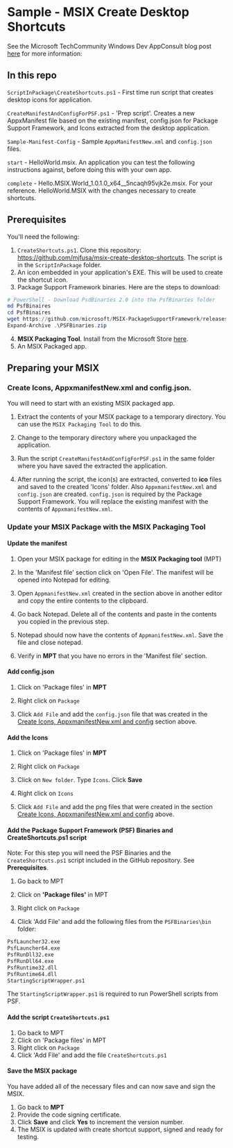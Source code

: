 # Sample - MSIX Create Desktop Shortcuts

See the Microsoft TechCommunity Windows Dev AppConsult blog post [here](https://techcommunity.microsoft.com/t5/windows-dev-appconsult/msix-create-desktop-shortcuts-with-package-support-framework-and/ba-p/3300891) for more information:

## In this repo

```ScriptInPackage\CreateShortcuts.ps1``` - First time run script that creates desktop icons for application.

```CreateManifestAndConfigForPSF.ps1``` - 'Prep script'. Creates a new AppxManifest file based on the existing manifest, config.json for Package Support Framework, and Icons extracted from the desktop application.

```Sample-Manifest-Config``` - Sample ```AppxManifestNew.xml``` and ```config.json``` files.

```start``` - HelloWorld.msix. An application you can test the following instructions against, before doing this with your own app.

```complete``` - Hello.MSIX.World_1.0.1.0_x64__5ncaqh95vjk2e.msix. For your reference. HelloWorld.MSIX with the changes necessary to create shortcuts.

## Prerequisites

You'll need the following:

1) ```CreateShortcuts.ps1```. Clone this repository: https://github.com/mjfusa/msix-create-desktop-shortcuts. The script is in the ```ScriptInPackage``` folder.
2) An icon embedded in your application's EXE. This will be used to create the shortcut icon.
3) Package Support Framework binaries. Here are the steps to download:

```PowerShell
# PowerShell - Download PsdBinaries 2.0 into the PsfBinaries folder
md PsfBinaires
cd PsfBinaires
wget https://github.com/microsoft/MSIX-PackageSupportFramework/releases/download/v2.0/PSFBinaries.zip -OutFile PSFBinaries.zip
Expand-Archive .\PSFBinaries.zip
```

4) **MSIX Packaging Tool**. Install from the Microsoft Store [here](https://www.microsoft.com/en-us/p/msix-packaging-tool/9n5lw3jbcxkf).
5) An MSIX Packaged app.
## Preparing your MSIX
### Create Icons, AppxmanifestNew.xml and config.json.

You will need to start with an existing MSIX packaged app.

1) Extract the contents of your MSIX package to a temporary directory. You can use the ```MSIX Packaging Tool``` to do this.

2) Change to the temporary directory where you unpackaged the application.

3) Run the script ```CreateManifestAndConfigForPSF.ps1``` in the same folder where you have saved the extracted the application.

4) After running the script, the icon(s) are extracted, converted to **ico** files and saved to the created 'Icons' folder. Also ```AppxmanifestNew.xml``` and ```config.json``` are created. ```config.json``` is required by the Package Support Framework. You will replace the existing manifest with the contents of ```AppxmanifestNew.xml```.

### Update your MSIX Package with the MSIX Packaging Tool

#### Update the manifest

1. Open your MSIX package for editing in the **MSIX Packaging tool** (MPT)

2. In the 'Manifest file' section click on 'Open File'. The manifest will be opened into Notepad for editing.

3. Open ```AppmanifestNew.xml``` created in the section above in another editor and copy the entire contents to the clipboard.

4. Go back Notepad. Delete all of the contents and paste in the contents you copied in the previous step.

5. Notepad should now have the contents of ```AppmanifestNew.xml```. Save the file and close notepad.

6. Verify in **MPT** that you have no errors in the 'Manifest file' section.

#### Add config.json

1. Click on 'Package files' in **MPT**

2. Right click on ```Package```

3. Click ```Add File``` and add the ```config.json``` file that was created in the [Create Icons, AppxmanifestNew.xml and config](#create-appxmanifestnewxml-and-configjson.json) section above.

#### <a name="add-the-icons"></a>Add the Icons

1. Click on 'Package files' in **MPT**

2. Right click on ```Package```

3. Click on ```New folder```. Type ```Icons```. Click **Save**

4. Right click on ```Icons```

5. Click ```Add File``` and add the png files that were created in the section [Create Icons, AppxmanifestNew.xml and config](#create-appxmanifestnewxml-and-configjson.json) above.

#### Add the Package Support Framework (PSF) Binaries and CreateShortcuts.ps1 script

Note: For this step you will need the PSF Binaries and the ```CreateShortcuts.ps1``` script included in the GitHub repository. See **Prerequisites**. 

1. Go back to MPT

2. Click on **'Package files'** in MPT

3. Right click on ```Package```

4. Click 'Add File' and add the following files from the ```PSFBinaries\bin``` folder:

```txt
PsfLauncher32.exe
PsfLauncher64.exe
PsfRunDll32.exe
PsfRunDll64.exe
PsfRuntime32.dll
PsfRuntime64.dll
StartingScriptWrapper.ps1
```

The ```StartingScriptWrapper.ps1``` is required to run PowerShell scripts from PSF.

#### Add the script ```CreateShortcuts.ps1```

1. Go back to MPT
2. Click on 'Package files' in MPT
3. Right click on ```Package```
4. Click 'Add File' and add the file ```CreateShortcuts.ps1```

#### Save the MSIX package

You have added all of the necessary files and can now save and sign the MSIX.

1. Go back to **MPT**
2. Provide the code signing certificate.
3. Click **Save** and click **Yes** to increment the version number.
4. The MSIX is updated with create shortcut support, signed and ready for testing.
